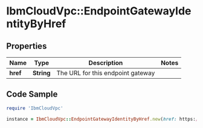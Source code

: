 # IbmCloudVpc::EndpointGatewayIdentityByHref

## Properties

Name | Type | Description | Notes
------------ | ------------- | ------------- | -------------
**href** | **String** | The URL for this endpoint gateway | 

## Code Sample

```ruby
require 'IbmCloudVpc'

instance = IbmCloudVpc::EndpointGatewayIdentityByHref.new(href: https://us-south.iaas.cloud.ibm.com/v1/endpoint_gateways/d7cc5196-9864-48c4-82d8-3f30da41fcc5)
```


